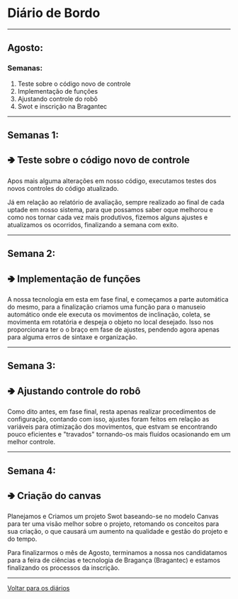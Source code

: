 # Diário de Bordo

---
## Agosto:
### Semanas:
1. Teste sobre o código novo de controle
2. Implementação de funções
3. Ajustando controle do robô
4. Swot e inscrição na Bragantec    


---
## Semanas 1:
<h2>&#129154 Teste sobre o código novo de controle</h2>

Apos mais alguma alterações em nosso código, executamos testes dos novos controles do código atualizado. 


Já em relação ao relatório de avaliação, sempre realizado ao final de cada uptade em nosso sistema, para que possamos saber oque melhorou e como nos tornar cada vez mais produtivos, fizemos alguns ajustes e atualizamos os ocorridos, finalizando a semana com exito.

---
## Semana 2:
<h2>&#129154 Implementação de funções</h2>

A nossa tecnologia em esta em fase final, e começamos a parte automática do mesmo, para a finalização criamos uma função para o manuseio automático onde ele executa os movimentos de inclinação, coleta, se movimenta em rotatória e despeja o objeto no local desejado.
Isso nos proporcionara ter o o braço em fase de ajustes, pendendo agora apenas para alguma erros de sintaxe e organização.

---
## Semana 3:
<h2>&#129154 Ajustando controle do robô</h2>

Como dito antes, em fase final, resta apenas realizar procedimentos de configuração, contando com isso, ajustes foram feitos em relação as variáveis para otimização dos movimentos, que estvam se encontrando pouco eficientes e "travados" tornando-os mais fluídos  ocasionando em um melhor controle.

---
## Semana 4:
<h2>&#129154 Criação do canvas</h2>

Planejamos e Criamos um  projeto Swot baseando-se no modelo Canvas para ter uma visão melhor sobre o projeto, retomando os conceitos para sua criação, o que causará um aumento na qualidade e gestão do projeto e do tempo.

Para finalizarmos o mês de Agosto, terminamos a nossa nos candidatamos para a feira de ciências e tecnologia de Bragança (Bragantec) e estamos finalizando os processos da inscrição.    

---

[Voltar para os diários](./menu_diario.md)

